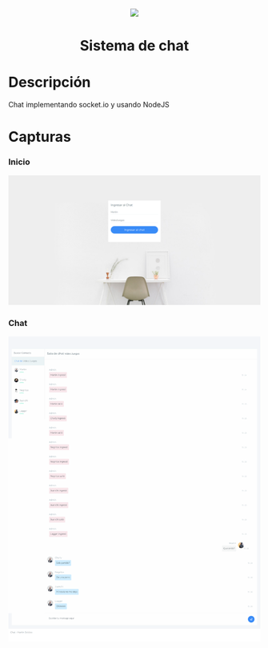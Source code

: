 <h1 align="center">
  <br>
  <img src="https://upload.wikimedia.org/wikipedia/commons/thumb/9/95/Vue.js_Logo_2.svg/1200px-Vue.js_Logo_2.svg.png" width="200">
  <br><br>
  Sistema de chat
  <br>
</h1>


# Descripción
Chat implementando socket.io y usando NodeJS

# Capturas

### Inicio

![Image of inicio](public/assets/images/background/inicio.png)

### Chat

![Image of inicio](public/assets/images/background/chat.png)


